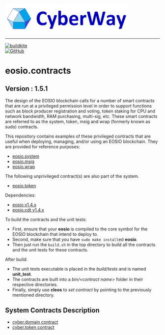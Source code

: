<img width="400" src="./docs/logo.jpg" />  

*****  
[![buildkite](https://badge.buildkite.com/cbc4061f218d570917e365bfff8a251c03996f43f35f4deb66.svg?branch=master)](https://buildkite.com/golos.contracts)  
[![GitHub](https://img.shields.io/github/license/cyberway/cyberway.contracts.svg)](https://github.com/cyberway/cyberway.contracts/blob/master/LICENSE)  


# eosio.contracts

## Version : 1.5.1

The design of the EOSIO blockchain calls for a number of smart contracts that are run at a privileged permission level in order to support functions such as block producer registration and voting, token staking for CPU and network bandwidth, RAM purchasing, multi-sig, etc.  These smart contracts are referred to as the system, token, msig and wrap (formerly known as sudo) contracts.

This repository contains examples of these privileged contracts that are useful when deploying, managing, and/or using an EOSIO blockchain.  They are provided for reference purposes:

   * [eosio.system](https://github.com/eosio/eosio.contracts/tree/master/eosio.system)
   * [eosio.msig](https://github.com/eosio/eosio.contracts/tree/master/eosio.msig)
   * [eosio.wrap](https://github.com/eosio/eosio.contracts/tree/master/eosio.wrap)

The following unprivileged contract(s) are also part of the system.
   * [eosio.token](https://github.com/eosio/eosio.contracts/tree/master/eosio.token)

Dependencies:
* [eosio v1.4.x](https://github.com/EOSIO/eos/releases/tag/v1.4.4)
* [eosio.cdt v1.4.x](https://github.com/EOSIO/eosio.cdt/releases/tag/v1.4.1)

To build the contracts and the unit tests:
* First, ensure that your __eosio__ is compiled to the core symbol for the EOSIO blockchain that intend to deploy to.
* Second, make sure that you have ```sudo make install```ed __eosio__.
* Then just run the ```build.sh``` in the top directory to build all the contracts and the unit tests for these contracts.

After build:
* The unit tests executable is placed in the _build/tests_ and is named __unit_test__.
* The contracts are built into a _bin/\<contract name\>_ folder in their respective directories.
* Finally, simply use __cleos__ to _set contract_ by pointing to the previously mentioned directory.

## System Contracts Description
* [cyber.domain contract](https://cyberway.gitbook.io/en/devportal/system_contracts/cyber.domain_contract)
* [cyber.token contract](https://cyberway.gitbook.io/en/devportal/system_contracts/cyber.token_contract)

